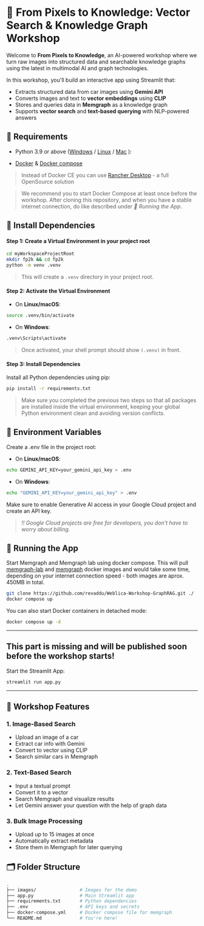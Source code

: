# 🧠 From Pixels to Knowledge: Vector Search & Knowledge Graph Workshop

Welcome to **From Pixels to Knowledge**, an AI-powered workshop where we turn raw images into structured data and searchable knowledge graphs using the latest in multimodal AI and graph technologies.

In this workshop, you'll build an interactive app using Streamlit that:

- Extracts structured data from car images using **Gemini API**
- Converts images and text to **vector embeddings** using **CLIP**
- Stores and queries data in **Memgraph** as a knowledge graph
- Supports **vector search** and **text-based querying** with NLP-powered answers


## 🔧 Requirements

- Python 3.9 or above ([Windows](https://kinsta.com/knowledgebase/install-python/#windows) / [Linux](https://kinsta.com/knowledgebase/install-python/#linux) / [Mac](hhttps://kinsta.com/knowledgebase/install-python/#mac) ):

- [Docker](https://docs.docker.com/engine/install/) & [Docker compose](https://docs.docker.com/compose/install/)

> Instead of Docker CE you can use [Rancher Desktop](https://docs.rancherdesktop.io/getting-started/installation) - a full OpenSource solution

> We recommend you to start Docker Compose at least once before the workshop. After cloning this repository, and when you have a stable internet connection, do like described under *🚀 Running the App*.

## 🧰 Install Dependencies

#### Step 1: Create a Virtual Environment in your project root
```bash
cd myWorkspaceProjectRoot
mkdir fp2k && cd fp2k
python -m venv .venv
```
> This will create a `.venv` directory in your project root.
#### Step 2: Activate the Virtual Environment
- On **Linux/macOS**:
```bash
source .venv/bin/activate
```
- On **Windows**:
```bash
.venv\Scripts\activate
```
> Once activated, your shell prompt should show `(.venv)` in front.
#### Step 3: Install Dependencies
Install all Python dependencies using pip:
```bash
pip install -r requirements.txt
```
> Make sure you completed the previous two steps so that all packages are installed inside the virtual environment, keeping your global Python environment clean and avoiding version conflicts.

## 🔑 Environment Variables
Create a .env file in the project root:
- On **Linux/macOS**:
```bash
echo GEMINI_API_KEY=your_gemini_api_key > .env
```
- On **Windows**:
```bash
echo "GEMINI_API_KEY=your_gemini_api_key" > .env
```

Make sure to enable Generative AI access in your Google Cloud project and create an API key.

>*!! Google Cloud projects are free for developers, you don't have to worry about billing.*

## 🚀 Running the App
Start Memgraph and Memgraph lab using docker compose. This will pull [memgraph-lab](https://hub.docker.com/r/memgraph/lab) and [memgraph](https://hub.docker.com/r/memgraph/memgraph) docker images and would take some time, depending on your internet connection speed - both images are aprox. 450MB in total.

```bash
git clone https://github.com/revaddu/Weblica-Workshop-GraphRAG.git ./
docker compose up
``` 
You can also start Docker containers in detached mode: 
```bash
docker compose up -d
``` 
---
## This part is missing and will be published soon before the workshop starts!
Start the Streamlit App:
```bash
streamlit run app.py
```
---
## 🧠 Workshop Features

### 1. Image-Based Search
- Upload an image of a car
- Extract car info with Gemini
- Convert to vector using CLIP
- Search similar cars in Memgraph

### 2. Text-Based Search
- Input a textual prompt
- Convert it to a vector
- Search Memgraph and visualize results
- Let Gemini answer your question with the help of graph data

### 3. Bulk Image Processing
- Upload up to 15 images at once
- Automatically extract metadata
- Store them in Memgraph for later querying

## 🗂 Folder Structure

```bash
.
├── images/                # Images for the demo
├── app.py                 # Main Streamlit app
├── requirements.txt       # Python dependencies
├── .env                   # API keys and secrets
├── docker-compose.yml     # Docker compose file for memgraph
└── README.md              # You're here!
```

